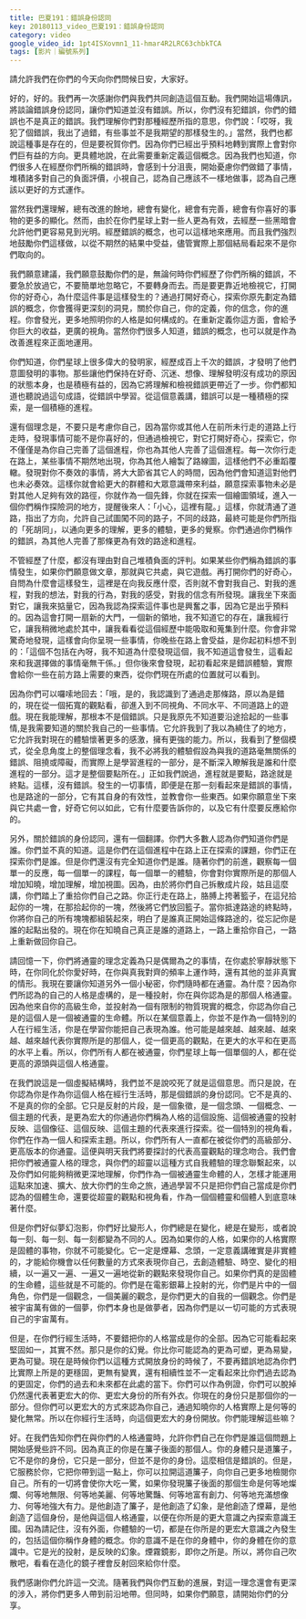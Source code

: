 ```yaml
---
title: 巴夏191：錯誤身份認同
key: 20180113_video_巴夏191：錯誤身份認同
category: video
google_video_id: 1pt4ISXovmn1_11-hmar4R2LRC63chbkTCA
tags: [影片｜編號系列]
---
```


請允許我們在你們的今天向你們問候日安，大家好。

好的，好的。我們再一次感謝你們與我們共同創造這個互動。我們開始這場傳訊，將談論錯誤身份認同，讓你們知道並沒有錯誤。所以，你們沒有犯錯誤，你們的錯誤也不是真正的錯誤。我們理解你們對那種經歷所指的意思，你們說：「哎呀，我犯了個錯誤，我出了過錯，有些事並不是我期望的那樣發生的。」當然，我們也都說這種事是存在的，但是要祝賀你們。因為你們已經出乎預料地轉到實際上會對你們巨有益的方向。更具體地說，在此需要重新定義這個概念。因為我們也知道，你們很多人在經歷你們所稱的錯誤時，會感到十分沮喪，開始憂慮你們做錯了事情，堆積諸多對自己的負面評價，小視自己，認為自己應該不一樣地做事，認為自己應該以更好的方式運作。

當然我們還理解，總有改進的餘地，總會有變化，總會有完善，總會有你喜好的事物的更多的顯化。然而，由於在你們星球上對一些人更為有效，去經歷一些黑暗會允許他們更容易見到光明。經歷錯誤的概念，也可以這樣地來應用。而且我們強烈地鼓勵你們這樣做，以從不期然的結果中受益，儘管實際上那個結局看起來不是你們取向的。

我們願意建議，我們願意鼓勵你們的是，無論何時你們經歷了你們所稱的錯誤，不要急於放過它，不要簡單地忽略它，不要轉身而去。而是要更靠近地檢視它，打開你的好奇心，為什麼這件事是這樣發生的？通過打開好奇心，探索你原先劃定為錯誤的概念，你會獲得更深刻的洞見，關於你自己，你的定義，你的信念，你的進程。你會發光，更多地照明你的人格是如何構成的。在重新定義你這方面，會給予你巨大的收益，更廣的視角。當然你們很多人知道，錯誤的概念，也可以就是作為改善進程來正面地運用。

你們知道，你們星球上很多偉大的發明家，經歷成百上千次的錯誤，才發明了他們意圖發明的事物。那些讓他們保持在好奇、沉迷、想像、理解發明沒有成功的原因的狀態本身，也是積極有益的，因為它將理解和檢視錯誤更帶近了一步。你們都知道也聽說過這句成語，從錯誤中學習。從這個意義講，錯誤可以是一種積極的探索，是一個積極的進程。

還有個理念是，不要只是考慮你自己，因為當你或其他人在前所未行走的道路上行走時，發現事情可能不是你喜好的，但通過檢視它，對它打開好奇心，探索它，你不僅僅是為你自己完善了這個進程，你也為其他人完善了這個進程。每一次你行走在路上，某些事情不期然地出現，你為其他人繪製了路線圖，這樣他們不必重蹈覆轍。發現對你不奏效的事情，將大大節省其它人的時間，因為他們會知道這對他們也未必奏效。這樣你就會給更大的群體和大眾意識帶來利益，願意探索事物未必是對其他人足夠有效的路徑，你就作為一個先鋒，你就在探索一個繪圖領域，進入一個你們稱作探險洞的地方，提醒後來人：「小心，這裡有龍。」這樣，你就清通了道路，指出了方向，允許自己試圖闖不同的路子，不同的歧路，最終可能是你們所指的「死胡同」，以通向更多的理解，更多的體驗，更多的覺察。你們通過你們稱作的錯誤，為其他人完善了那條更為有效的路途和進程。

不管經歷了什麼，都沒有理由對自己堆積負面的評判。如果某些你們稱為錯誤的事情發生，如果你們願意做文章，那就與它共處，與它遊戲。再打開你們的好奇心，自問為什麼會這樣發生，這裡是在向我反應什麼，否則就不會對我自己、對我的進程，對我的想法，對我的行為，對我的感受，對我的信念有所發現。讓我坐下來面對它，讓我來掂量它，因為我認為探索這件事也是興奮之事，因為它是出乎預料的。因為這會打開一扇新的大門，一個新的領地，我不知道它的存在，讓我經行它，讓我稍微地處於其中，讓我看看從這個經歷中能吸取和蒐集到什麼。你會非常驚奇地發現，這樣會向你呈現一些事情，你晚些在路上會受益，是你起初料想不到的：「這個不包括在內呀，我不知道為什麼發現這個，我不知道這會發生，這看起來和我選擇做的事情毫無干係。」但你後來會發現，起初看起來是錯誤體驗，實際會給你一些在前方路上需要的東西，從你們現在所處的位置就可以看到。

因為你們可以囉嗦地回去：「哦，是的，我認識到了通過走那條路，原以為是錯的，現在從一個拓寬的觀點看，卻進入到不同視角、不同水平、不同道路上的遊戲。現在我能理解，那根本不是個錯誤。只是我原先不知道要沿途拾起的一些事情,是我需要知道的關於我自己的一些事情。它允許我到了我以為繞住了的地方，它允許我對現在的體驗懷著更多的感激，擁有更強的能力。所以，我看到了整個模式，從全息角度上的整個理念看，我不必將我的體驗假設為與我的道路毫無關係的錯誤、阻撓或障礙，而實際上是學習進程的一部分，是不斷深入瞭解我是誰和什麼進程的一部分。這才是整個要點所在。」正如我們說過，進程就是要點，路途就是終點。這樣，沒有錯誤。發生的一切事情，即便是在那一刻看起來是錯誤的事情，也是路途的一部分，它有其自身的有效性，並教會你一些東西。如果你願意坐下來與它共處一會，好奇它何以如此，它有什麼要告訴你的，以及它有什麼要反應給你的。

另外，關於錯誤的身份認同，還有一個翻譯。你們大多數人認為你們知道你們是誰。你們並不真的知道。這是你們在這個進程中在路上正在探索的課題，你們正在探索你們是誰。但是你們還沒有完全知道你們是誰。隨著你們的前進，觀察每一個單一的反應，每一個單一的課程，每一個單一的體驗，你會對你實際所是的那個人增加知曉，增加理解，增加視圖。因為，由於將你們自己拆散成片段，姑且這麼講，你們踏上了重拾你們自己之路。你正行走在路上，胳膊上挎著籃子，在這兒拾起你的一塊，在那拾起你的一塊，然後將它們放回籃子。當你抵達路途的終點時，你將你自己的所有塊塊都組裝起來，明白了是誰真正開始這條路途的，從忘記你是誰的起點出發的。現在你在知曉自己真正是誰的道路上，一路上重拾你自己，一路上重新做回你自己。

請回憶一下，你們將通靈的理念定義為只是偶爾為之的事情，在你處於寧靜狀態下時，在你同化於你愛好時，在你與真我對齊的頻率上運作時，還有其他的並非真實的情形。我現在要讓你知道另外一個小秘密，你們隨時都在通靈。為什麼？因為你們所認為的自己的人格是虛構的，是一種投射，你在與你認為是的那個人格通靈。因為他來自你的高級生命，並投射為一個有限制的物質現實的概念，你認為你自己是的這個人是一個被通靈的生命體。所以在某個意義上，你並不是作為一個特別的人在行經生活，你是在學習你能把自己表現為誰。他可能是越來越、越來越、越來越、越來越代表你實際所是的那個人，從一個更高的觀點，在更大的水平和在更高的水平上看。所以，你們所有人都在被通靈，你們星球上每一個單個的人，都在從更高的源頭與這個人格通靈。

在我們說這是一個虛擬結構時，我們並不是說咬死了就是這個意思。而只是說，在你認為你是作為你這個人格在經行生活時，那是個錯誤的身份認同。它不是真的、不是真的你的全部。它只是反射的片段，是一個象徵，是一個念頭、一個概念、一個主題的代表，是更為宏大的你通過你們稱為人格的這個設施、這個被通靈的投射反映、這個像征、這個反映、這個主題的代表來進行探索。從一個特別的視角看，你們在作為一個人和探索主題。所以，你們所有人一直都在被從你們的高級部分、更高版本的你通靈。這便與明天我們將要探討的代表高靈觀點的理念吻合。我們會把你們被通靈人格的理念，與你們的超靈以這種方式自我體驗的理念聯繫起來，以及你們如何能夠稍微更深地理解，你們作為一個被通靈生命體的人，怎樣才能運用這點來加速、擴大、放大你們的生命之旅，通過學習不只是把你們自己當成是你們認為的個體生命，還要從超靈的觀點和視角看，作為一個個體靈和個體人到底意味著什麼。

但是你們好似夢幻泡影，你們好比變形人，你們總是在變化，總是在變形，或者說每一刻、每一刻、每一刻都變為不同的人。因為如果你的人格，如果你的人格實際是固體的事物，你就不可能變化。它一定是煙幕、念頭，一定意義講確實是非實體的，才能給你機會以任何數量的方式來表現你自己，去創造體驗、時空、變化的相續，以一遍又一遍、一遍又一遍地從新的觀點來發現你自己。如果你們真的是固體的生命體，這些就是不可能的。你們是在電影銀幕上投射的光，你們是片中的一個角色，你們是一個觀念，一個美麗的觀念，是你們更大的自我的一個觀念。你們是被宇宙萬有做的一個夢，你們本身也是做夢者，因為你們是以一切可能的方式表現自己的宇宙萬有。

但是，在你們行經生活時，不要錯把你的人格當成是你的全部。因為它可能看起來堅固如一，其實不然。那只是你的幻覺。你比你可能認為的更為可塑，更為易變，更為可變。現在是時候你們以這種方式開放身份的時候了，不要再錯誤地認為你們比實際上所是的更穩固，更無有變異，還有相續性並不一定看起來比你們過去認為的更固定，你們的過去和未來都在此處的當下。你們可以作為例證，你們可以脫掉仍然還代表著更宏大的你、更宏大身份的所有外衣。你現在的身份只是那個你的一部分。但你們可以更宏大的方式來認為你自己，通過知曉你的人格實際上是何等的變化無常。所以在你經行生活時，向這個更宏大的身份開放。你們能理解這些嘛？

好。在我們告知你們在與你們的人格通靈時，允許你們自己在你們是誰這個問題上開始感覺些許不同。因為真正的你是在簾子後面的那個人。你的身體只是道簾子，它不是你的身份，它只是一部分，但並不是你的身份。這麼相信是錯誤的。但是，它服務於你，它把你帶到這一點上，你可以拉開這道簾子，向你自己更多地檢閱你自己。所有的一切將會使你大吃一驚，如果你發現簾子後面的那個生命是何等地燦爛、何等地無限、何等地美麗、何等地驚豔、何等地富有創力、何等地充滿想像力、何等地強大有力。是他創造了簾子，是他創造了幻象，是他創造了煙幕，是他創造了這個身份，是他與這個人格通靈，以便在你所是的更大意識之內探索意識王國。因為請記住，沒有外面，你體驗的一切，都是在你所是的更宏大意識之內發生的，包括這個你稱作身體的概念。你的意識不是在你的身體中，你的身體在你的意識中。它是光的投射，是反映的幻象。煙霧鏡影，即你之所是。所以，將你自己吹散吧，看看在造化的鏡子裡會反射回來給你什麼。

我們感謝你們允許這一交流。隨著我們與你們互動的進展，對這一理念還會有更深的涉入，將你們更多人帶到前沿地帶。但同時，如果你們願意，請開始你們的分享。

